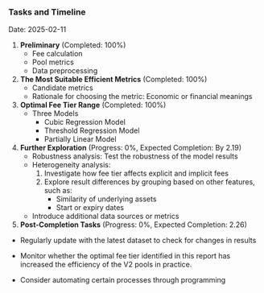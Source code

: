 ### Tasks and Timeline

Date: 2025-02-11

1. **Preliminary** (Completed: 100%)
   - Fee calculation
   - Pool metrics
   - Data preprocessing
2. **The Most Suitable Efficient Metrics** (Completed: 100%)
   - Candidate metrics
   - Rationale for choosing the metric: Economic or financial meanings
3. **Optimal Fee Tier Range** (Completed: 100%)
   - Three Models
     - Cubic Regression Model
     - Threshold Regression Model
     - Partially Linear Model
4. **Further Exploration** (Progress: 0%, Expected Completion: By 2.19)
   - Robustness analysis: Test the robustness of the model results
   - Heterogeneity analysis:
     1. Investigate how fee tier affects explicit and implicit fees
     2. Explore result differences by grouping based on other features, such as:
        - Similarity of underlying assets
        - Start or expiry dates
   - Introduce additional data sources or metrics
5. **Post-Completion Tasks** (Progress: 0%, Expected Completion: 2.26)
- Regularly update with the latest dataset to check for changes in results
  
-  Monitor whether the optimal fee tier identified in this report has increased the efficiency of the V2 pools in practice.
   
- Consider automating certain processes through programming